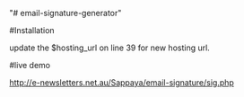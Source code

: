 "# email-signature-generator"


#Installation

update the $hosting_url on line 39 for new hosting url.

#live demo

http://e-newsletters.net.au/Sappaya/email-signature/sig.php
